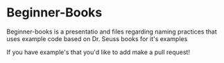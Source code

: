 # Beginner-Books

Beginner-books is a presentatio and files regarding naming practices that
uses example code based on Dr. Seuss books for it's examples

If you have example's that you'd like to add make a pull request!